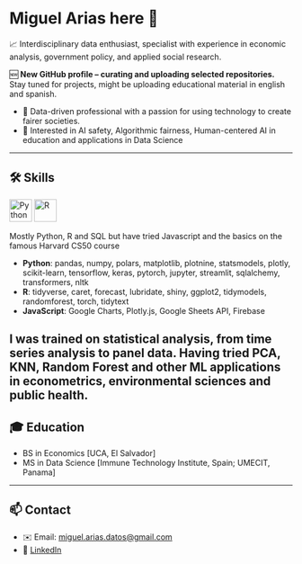 # Miguel Arias here 👋
📈 Interdisciplinary data enthusiast, specialist with experience in economic analysis, government policy, and applied social research. 

🆕 **New GitHub profile – curating and uploading selected repositories.**  
Stay tuned for projects, might be uploading educational material in english and spanish.

- 🔭 Data-driven professional with a passion for using technology to create fairer societies. 
- 🌱 Interested in AI safety, Algorithmic fairness, Human-centered AI in education and applications in Data Science
---
## 🛠️ Skills

<p align="left">
  <img src="https://cdn.jsdelivr.net/gh/devicons/devicon/icons/python/python-original.svg" alt="Python" width="40" height="40"/>
  <img src="https://cdn.jsdelivr.net/gh/devicons/devicon/icons/r/r-original.svg" alt="R" width="40" height="40"/>
</p>

Mostly Python, R and SQL but have tried Javascript and the basics on the famous Harvard CS50 course
- **Python**: pandas, numpy, polars, matplotlib, plotnine, statsmodels, plotly, scikit-learn, tensorflow, keras, pytorch, jupyter, streamlit, sqlalchemy, transformers, nltk
- **R**: tidyverse, caret, forecast, lubridate, shiny, ggplot2, tidymodels, randomforest, torch, tidytext
- **JavaScript**: Google Charts, Plotly.js, Google Sheets API, Firebase

I was trained on statistical analysis, from time series analysis to panel data. Having tried PCA, KNN, Random Forest and other ML applications in econometrics, environmental sciences and public health.
---
## 🎓 Education
- BS in Economics [UCA, El Salvador]
- MS in Data Science [Immune Technology Institute, Spain; UMECIT, Panama]

---

## 📫 Contact
- ✉️ Email: miguel.arias.datos@gmail.com
- 🔗 [LinkedIn](https://linkedin.com/in/miguelgarias95)
